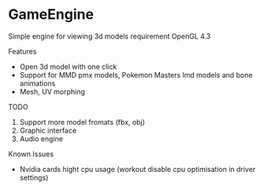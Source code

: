 # GameEngine

Simple engine for viewing 3d models
requirement OpenGL 4.3

Features
* Open 3d model with one click
* Support for MMD pmx models, Pokemon Masters lmd models and bone animations
* Mesh, UV morphing

TODO
1) Support more model fromats (fbx, obj)
2) Graphic interface
3) Audio engine

Known Issues
* Nvidia cards hight cpu usage (workout disable cpu optimisation in driver settings)

